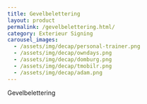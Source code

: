 ```yaml
---
title: Gevelbelettering
layout: product
permalink: /gevelbelettering.html/
category: Exterieur Signing
carousel_images:
  - /assets/img/decap/personal-trainer.png
  - /assets/img/decap/owndays.png
  - /assets/img/decap/domburg.png
  - /assets/img/decap/tmobilr.png
  - /assets/img/decap/adam.png
---
```


Gevelbelettering
